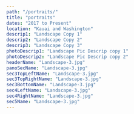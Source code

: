 ```yaml
---
path: "/portraits/"
title: "portraits"
dates: "2017 to Present"
location: "Kauai and Washington"
descrip1: "Landscape Copy 1"
descrip2: "Landscape Copy 2"
descrip3: "Landscape Copy 3"
photoDescrip1: "Landscape Pic Descrip copy 1"
photoDescrip2: "Landscape Pic Descrip copy 2"
headerName: "Landscape-3.jpg"
panoSecName: "Landscape-3.jpg"
sec3TopLeftName: "Landscape-3.jpg"
sec3TopRightName: "Landscape-3.jpg"
sec3BottomName: "Landscape-3.jpg"
sec4LeftName: "Landscape-3.jpg"
sec4RightName: "Landscape-3.jpg"
sec5Name: "Landscape-3.jpg"
---
```

